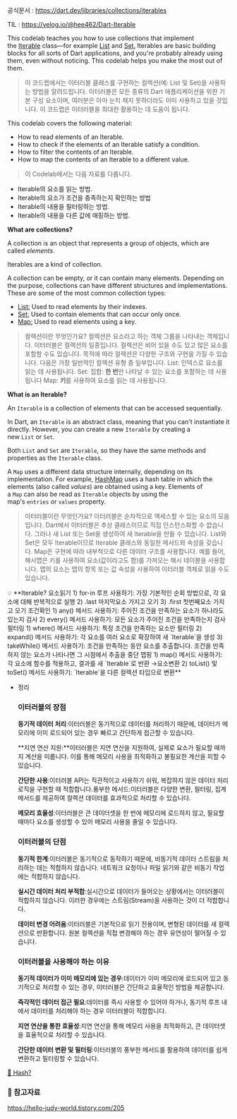 공식문서 : https://dart.dev/libraries/collections/iterables

TIL : https://velog.io/@hee462/Dart-Iterable

This codelab teaches you how to use collections that implement the [Iterable](https://api.dart.dev/stable/dart-core/Iterable-class.html) class—for example [List](https://api.dart.dev/stable/dart-core/List-class.html) and [Set.](https://api.dart.dev/stable/dart-core/Set-class.html) Iterables are basic building blocks for all sorts of Dart applications, and you're probably already using them, even without noticing. This codelab helps you make the most out of them.

> 이 코드랩에서는 이터러블 클래스를 구현하는 컬렉션(예: List 및 Set)을 사용하는 방법을 알려드립니다.    이터러블은 모든 종류의 Dart 애플리케이션을 위한 기본 구성 요소이며, 여러분은 아마 눈치 채지 못하더라도 이미 사용하고 있을 것입니다. 이 코드랩은 이터러블을 최대한 활용하는 데 도움이 됩니다.
> 

This codelab covers the following material:

- How to read elements of an Iterable.
- How to check if the elements of an Iterable satisfy a condition.
- How to filter the contents of an Iterable.
- How to map the contents of an Iterable to a different value.

> 이 Codelab에서는 다음 자료를 다룹니다.
> 
- Iterable의 요소를 읽는 방법.
- Iterable의 요소가 조건을 충족하는지 확인하는 방법
- Iterable의 내용을 필터링하는 방법.
- Iterable의 내용을 다른 값에 매핑하는 방법.

**What are collections?**

A collection is an object that represents a group of objects, which are called *elements*.

 Iterables are a kind of collection.

A collection can be empty, or it can contain many elements. 
Depending on the purpose, collections can have different structures and implementations.
These are some of the most common collection types:

- [List:](https://api.dart.dev/stable/dart-core/List-class.html) Used to read elements by their indexes.
- [Set:](https://api.dart.dev/stable/dart-core/Set-class.html) Used to contain elements that can occur only once.
- [Map:](https://api.dart.dev/stable/dart-core/Map-class.html) Used to read elements using a key.

> 컬렉션이란 무엇인가요?
컬렉션은 요소라고 하는 객체 그룹을 나타내는 객체입니다. 이터러블은 컬렉션의 일종입니다.
컬렉션은 비어 있을 수도 있고 많은 요소를 포함할 수도 있습니다. 
목적에 따라 컬렉션은 다양한 구조와 구현을 가질 수 있습니다. 
다음은 가장 일반적인 컬렉션 유형 중 일부입니다.
List: 인덱스로 요소를 읽는 데 사용됩니다.
Set: 집합: **한 번**만 나타날 수 있는 요소를 포함하는 데 사용됩니다
Map: **키**를 사용하여 요소를 읽는 데 사용됩니다.
> 

**What is an Iterable?**

An `Iterable` is a collection of elements that can be accessed sequentially.

In Dart, an `Iterable` is an abstract class, meaning that you can't instantiate it directly. However, you can create a new `Iterable` by creating a new `List` or `Set`.

Both `List` and `Set` are `Iterable`, so they have the same methods and properties as the `Iterable` class.

A `Map` uses a different data structure internally, depending on its implementation. For example, [HashMap](https://api.dart.dev/stable/dart-collection/HashMap-class.html) uses a hash table in which the elements (also called *values*) are obtained using a key. Elements of a `Map` can also be read as `Iterable` objects by using the map's `entries` or `values` property.

> 이터러블이란 무엇인가요?
이터러블은 순차적으로 액세스할 수 있는 요소의 모음입니다.
Dart에서 이터러블은 추상 클래스이므로 직접 인스턴스화할 수 없습니다. 
그러나 새 List 또는 Set을 생성하여 새 Iterable을 만들 수 있습니다.
List와 Set은 모두 Iterable이므로 Iterable 클래스와 동일한 메서드와 속성을 갖습니다.
Map은 구현에 따라 내부적으로 다른 데이터 구조를 사용합니다.
 예를 들어, 해시맵은 키를 사용하여 요소(값이라고도 함)를 가져오는 해시 테이블을 사용합니다. 
맵의 요소는 맵의 항목 또는 값 속성을 사용하여 이터러블 객체로 읽을 수도 있습니다.
> 

<aside>
💡 **Iterable?
요소읽기
1) for-in 루프 사용하기: 가장 기본적인 순회 방법으로, 각 요소에 대해 반복적으로 실행
2) .last 마지막요소 가지고 오기 
3) .first 첫번째요소 가지고 오기
조건확인
1) any() 메서드 사용하기: 주어진 조건을 만족하는 요소가 하나라도 있는지 검사
2) every() 메서드 사용하기: 모든 요소가 주어진 조건을 만족하는지 검사
필터링
1) where() 메서드 사용하기: 특정 조건을 만족하는 요소만 필터링
2) expand() 메서드 사용하기: 각 요소를 여러 요소로 확장하여 새 `Iterable`을 생성
3) takeWhile() 메서드 사용하기: 조건을 만족하는 동안 요소를 추출합니다. 조건을 만족하지 않는 요소가 나타나면 그 시점에서 추출을 중단
맵핑
1) map() 메서드 사용하기: 각 요소에 함수를 적용하고, 결과를 새 `Iterable`로 반환 →요소변환
2) toList() 및 toSet() 메서드 사용하기: `Iterable`을 다른 컬렉션 타입으로 변환**

</aside>

- 정리
    
    ### **이터러블의 장점**
    
    **동기적 데이터 처리**:이터러블은 동기적으로 데이터를 처리하기 때문에, 데이터가 메모리에 이미 로드되어 있는 경우 빠르고 간단하게 접근할 수 있습니다.
    
    **지연 연산 지원:**이터러블은 지연 연산을 지원하여, 실제로 요소가 필요할 때까지 계산을 미룹니다. 이를 통해 메모리 사용을 최적화하고 불필요한 계산을 피할 수 있습니다.
    
    **간단한 사용**:이터러블 API는 직관적이고 사용하기 쉬워, 복잡하지 않은 데이터 처리 로직을 구현할 때 적합합니다.풍부한 메서드:이터러블은 다양한 변환, 필터링, 집계 메서드를 제공하여 컬렉션 데이터를 효과적으로 처리할 수 있습니다.
    
    **메모리 효율성**:이터러블은 큰 데이터셋을 한 번에 메모리에 로드하지 않고, 필요할 때마다 요소를 생성할 수 있어 메모리 사용을 줄일 수 있습니다.
    
    ### **이터러블의 단점**
    
    **동기적 한계**:이터러블은 동기적으로 동작하기 때문에, 비동기적 데이터 스트림을 처리하는 데는 적합하지 않습니다. 네트워크 요청이나 파일 읽기와 같은 비동기 작업에는 적합하지 않습니다.
    
    **실시간 데이터 처리 부적합**:실시간으로 데이터가 들어오는 상황에서는 이터러블이 적합하지 않습니다. 이러한 경우에는 스트림(Stream)을 사용하는 것이 더 적합합니다.
    
    **데이터 변경 어려움**:이터러블은 기본적으로 읽기 전용이며, 변형된 데이터를 새 컬렉션으로 반환합니다. 원본 컬렉션을 직접 변경해야 하는 경우 유연성이 떨어질 수 있습니다.
    
    ### **이터러블을 사용해야 하는 이유**
    
    **동기적 데이터가 이미 메모리에 있는 경우**:데이터가 이미 메모리에 로드되어 있고 동기적으로 처리할 수 있는 경우, 이터러블은 간단하고 효율적인 방법을 제공합니다.
    
    **즉각적인 데이터 접근 필요**:데이터를 즉시 사용할 수 있어야 하거나, 동기적 루프 내에서 데이터를 처리해야 하는 경우 이터러블이 적합합니다.
    
    **지연 연산을 통한 효율성**:지연 연산을 통해 메모리 사용을 최적화하고, 큰 데이터셋을 효율적으로 처리할 수 있습니다.
    
    **간단한 데이터 변환 및 필터링**:이터러블의 풍부한 메서드를 활용하여 데이터를 쉽게 변환하고 필터링할 수 있습니다.
    

[🌟 Hash?](https://www.notion.so/Hash-9bc3a37580f746f1a8af2d4584101e0d?pvs=21)

### 📌 참고자료
 https://hello-judy-world.tistory.com/205

